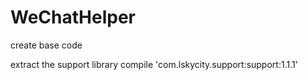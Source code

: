 # WeChatHelper
create base code

extract the support library
    compile 'com.lskycity.support:support:1.1.1'
